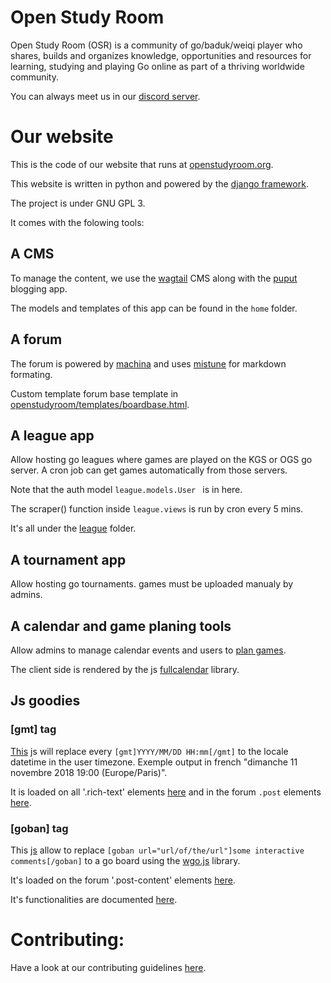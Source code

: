 # Open Study Room

Open Study Room (OSR) is a community of go/baduk/weiqi player who shares, builds and organizes knowledge, opportunities and resources for learning, studying and playing Go online as part of a thriving worldwide community.

You can always meet us in our [discord server](https://discord.gg/b7meDjX).

# Our website
This is the code of our website that runs at [openstudyroom.org](http://openstudyroom.org).

This website is written in python and powered by the [django framework](https://www.djangoproject.com/).

The project is under GNU GPL 3.

It comes with the folowing tools:

## A CMS
To manage the content, we use the [wagtail](https://wagtail.io/) CMS along with the [puput](https://github.com/APSL/puput) blogging app.

The models and templates of this app can be found in the `home` folder.

## A forum
The forum is powered by [machina](https://github.com/ellmetha/django-machina) and uses [mistune](https://github.com/lepture/mistune) for markdown formating.

Custom template forum base template in  [openstudyroom/templates/boardbase.html](https://github.com/climu/openstudyroom/blob/master/openstudyroom/templates/board_base.html).

## A league app
Allow hosting go leagues where games are played on the KGS or OGS go server. A cron job can get games automatically from those servers.

Note that the auth model `league.models.User ` is in here.

The scraper() function inside `league.views` is run by cron every 5 mins.

It's all under the [league](https://github.com/climu/openstudyroom/tree/master/league) folder.

## A tournament app
Allow hosting go tournaments. games must be uploaded manualy by admins.

## A calendar and game planing tools
Allow admins to manage  calendar events and users to [plan games](https://openstudyroom.org/calendar/help/).

The client side is rendered by the js [fullcalendar](https://fullcalendar.io/) library.

## Js goodies
### [gmt] tag
[This](https://github.com/climu/openstudyroom/blob/master/openstudyroom/static/js/openstudyroom.js) js will replace every  `[gmt]YYYY/MM/DD HH:mm[/gmt]` to the locale datetime in the user timezone. Exemple output in french "dimanche 11 novembre 2018 19:00 (Europe/Paris)".

It is loaded on all '.rich-text' elements [here](https://github.com/climu/openstudyroom/blob/586b3d446de654ecbe63ba3b5e33b267a3f10718/openstudyroom/templates/base.html#L143-L144) and in the forum `.post` elements [here](https://github.com/climu/openstudyroom/blob/586b3d446de654ecbe63ba3b5e33b267a3f10718/openstudyroom/templates/board_base.html#L156-L157).

### [goban] tag
This [js](https://github.com/climu/openstudyroom/blob/master/wgo/static/wgo/shortcode.js) allow to replace `[goban url="url/of/the/url"]some interactive comments[/goban]` to a go board using the [wgo.js](http://wgo.waltheri.net/) library.

It's loaded on the forum '.post-content' elements [here](https://github.com/climu/openstudyroom/blob/586b3d446de654ecbe63ba3b5e33b267a3f10718/openstudyroom/templates/board_base.html#L117-L155).

It's functionalities are documented [here](https://openstudyroom.org/forum/forum/announcements-26/topic/how-to-display-gobans-in-our-forums-77/).


# Contributing:
Have a look at our contributing guidelines [here](https://github.com/climu/openstudyroom/blob/master/CONTRIBUTING.md).

